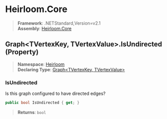 # Heirloom.Core

> **Framework**: .NETStandard,Version=v2.1  
> **Assembly**: [Heirloom.Core][0]

## Graph\<TVertexKey, TVertexValue>.IsUndirected (Property)

> **Namespace**: [Heirloom][0]  
> **Declaring Type**: [Graph\<TVertexKey, TVertexValue>][1]

### IsUndirected

Is this graph configured to have directed edges?

```cs
public bool IsUndirected { get; }
```

> **Returns**: `bool`

[0]: ../../../Heirloom.Core.md
[1]: ../Graph[TVertexKey,TVertexValue].md
